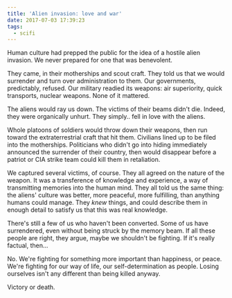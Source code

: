 ```yaml
---
title: 'Alien invasion: love and war'
date: 2017-07-03 17:39:23
tags:
  - scifi
---
```


Human culture had prepped the public for the idea of a hostile alien invasion.
We never prepared for one that was benevolent.

<!-- more -->

They came, in their motherships and scout craft.
They told us that we would surrender and turn over administration to them.
Our governments, predictably, refused.
Our military readied its weapons: air superiority, quick transports, nuclear weapons.
None of it mattered.

The aliens would ray us down.
The victims of their beams didn't die.
Indeed, they were organically unhurt.
They simply.. fell in love with the aliens.

Whole platoons of soldiers would throw down their weapons,
then run toward the extraterrestrial craft that hit them.
Civilians lined up to be filed into the motherships.
Politicians who didn't go into hiding immediately announced
the surrender of their country, then would disappear before
a patriot or CIA strike team could kill them in retaliation.

We captured several victims, of course.
They all agreed on the nature of the weapon.
It was a transference of knowledge and experience,
a way of transmitting memories into the human mind.
They all told us the same thing:
the aliens' culture was better, more peaceful,
more fulfilling, than anything humans could manage.
They _knew_ things, and could describe them in enough
detail to satisfy us that this was real knowledge.

There's still a few of us who haven't been converted.
Some of us have surrendered, even without being struck by the memory beam.
If all these people are right, they argue, maybe we shouldn't be fighting.
If it's really factual, then...

No. We're fighting for something more important than happiness, or peace.
We're fighting for our way of life, our self-determination as people.
Losing ourselves isn't any different than being killed anyway.

Victory or death.